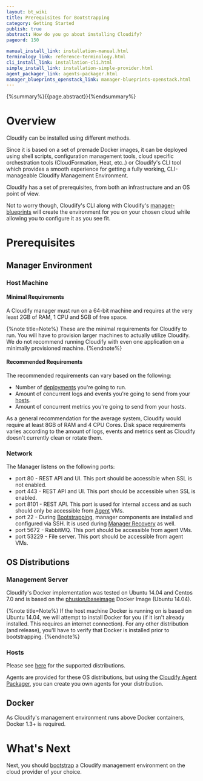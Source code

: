 ```yaml
---
layout: bt_wiki
title: Prerequisites for Bootstrapping
category: Getting Started
publish: true
abstract: How do you go about installing Cloudify?
pageord: 150

manual_install_link: installation-manual.html
terminology_link: reference-terminology.html
cli_install_link: installation-cli.html
simple_install_link: installation-simple-provider.html
agent_packager_link: agents-packager.html
manager_blueprints_openstack_link: manager-blueprints-openstack.html
---
```

{%summary%}{{page.abstract}}{%endsummary%}

# Overview

Cloudify can be installed using different methods.

Since it is based on a set of premade Docker images, it can be deployed using shell scripts, configuration management tools, cloud specific orchestration tools (CloudFormation, Heat, etc..) or Cloudify's CLI tool which provides a smooth experience for getting a fully working, CLI-manageable Cloudify Management Environment.

Cloudify has a set of prerequisites, from both an infrastructure and an OS point of view.

Not to worry though, Cloudify's CLI along with Cloudify's [manager-blueprints](https://github.com/cloudify-cosmo/cloudify-manager-blueprints) will create the environment for you on your chosen cloud while allowing you to configure it as you see fit.


# Prerequisites

## Manager Environment

### Host Machine

#### Minimal Requirements

A Cloudify manager must run on a 64-bit machine and requires at the very least 2GB of RAM, 1 CPU and 5GB of free space.

{%note title=Note%}
These are the minimal requirements for Cloudify to run. You will have to provision larger machines to actually utilize Cloudify.
We do not recommend running Cloudify with even one application on a minimally provisioned machine.
{%endnote%}

#### Recommended Requirements

The recommended requirements can vary based on the following:

* Number of [deployments]({{page.terminology_link}}#deployment) you're going to run.
* Amount of concurrent logs and events you're going to send from your [hosts]({{page.terminology_link}}#host).
* Amount of concurrent metrics you're going to send from your hosts.

As a general recommendation for the average system, Cloudify would require at least 8GB of RAM and 4 CPU Cores. Disk space requirements varies according to the amount of logs, events and metrics sent as Cloudify doesn't currently clean or rotate them.

### Network

The Manager listens on the following ports:

* port 80 - REST API and UI. This port should be accessible when SSL is not enabled.
* port 443 - REST API and UI. This port should be accessible when SSL is enabled.
* port 8101 - REST API. This port is used for internal access and as such should only be accessible from [Agent]({{page.terminology_link}}#agent) VMs.
* port 22 - During [Bootstrapping]({{page.terminology_link}}#bootstrapping), manager components are installed and configured via SSH. It is used during [Manager Recovery]({{page.manager_blueprints_openstack_link}}#recovery) as well.
* port 5672 - RabbitMQ. This port should be accessible from agent VMs.
* port 53229 - File server. This port should be accessible from agent VMs.


## OS Distributions

### Management Server

Cloudify's Docker implementation was tested on Ubuntu 14.04 and Centos 7.0 and is based on the [phusion/baseimage](https://github.com/phusion/baseimage-docker) Docker Image (Ubuntu 14.04).

{%note title=Note%}
If the host machine Docker is running on is based on Ubuntu 14.04, we will attempt to install Docker for you (if it isn't already installed. This requires an internet connection). For any other distribution (and release), you'll have to verify that Docker is installed prior to bootstrapping.
{%endnote%}

### Hosts

Please see [here](agents-general.html#provided-agent-packages) for the supported distributions.

Agents are provided for these OS distributions, but using the [Cloudify Agent Packager]({{page.agent_packager_link}}), you can create you own agents for your distribution.

## Docker

As Cloudify's management environment runs above Docker containers, Docker 1.3+ is required.


# What's Next

Next, you should [bootstrap](getting-started-bootstrapping.html) a Cloudify management environment on the cloud provider of your choice.
